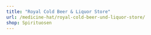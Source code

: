 ```yaml
---
title: "Royal Cold Beer & Liquor Store"
url: /medicine-hat/royal-cold-beer-und-liquor-store/
shop: Spirituosen
---
```

